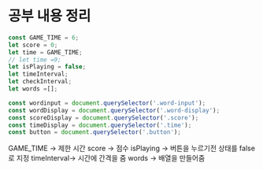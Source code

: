 # 공부 내용 정리

```js
const GAME_TIME = 6;
let score = 0;
let time = GAME_TIME;
// let time =9;
let isPlaying = false;
let timeInterval;
let checkInterval;
let words =[];

const wordinput = document.querySelector('.word-input');
const wordDisplay = document.querySelector('.word-display');
const scoreDisplay = document.querySelector('.score');
const timeDisplay = document.querySelector('.time');
const button = document.querySelector('.button');
```
GAME_TIME -> 제한 시간
score -> 점수
isPlaying -> 버튼을 누르기전 상태를 false로 지정
timeInterval-> 시간에 간격을 줌
words -> 배열을 만들어줌